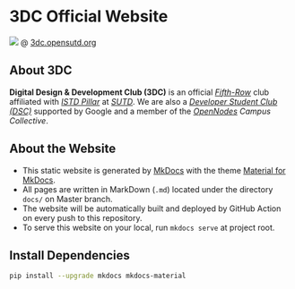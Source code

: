 # 3DC Official Website

![](https://github.com/3DCdsc/3dcdsc.github.io/workflows/Deploy/badge.svg?branch=master) @ [3dc.opensutd.org](https://3dc.opensutd.org/)

## About 3DC

**Digital Design & Development Club (3DC)** is an official [*Fifth-Row*](https://www.sutd.edu.sg/Campus-Life/Student-Life/Student-Organisations-Fifth-Row) club affiliated with [*ISTD Pillar*](https://istd.sutd.edu.sg/) at [*SUTD*](https://www.sutd.edu.sg/). We are also a [*Developer Student Club (DSC)*](https://dsc.community.dev/) supported by Google and a member of the *[OpenNodes](https://opennodes.com/) Campus Collective*.


## About the Website

- This static website is generated by [MkDocs](https://www.mkdocs.org) with the theme [Material for MkDocs](https://squidfunk.github.io/mkdocs-material/).
- All pages are written in MarkDown (`.md`) located under the directory `docs/` on Master branch.
- The website will be automatically built and deployed by GitHub Action on every push to this repository.
- To serve this website on your local, run `mkdocs serve` at project root.

## Install Dependencies 

```bash
pip install --upgrade mkdocs mkdocs-material
```

